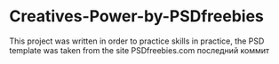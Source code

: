# Creatives-Power-by-PSDfreebies
This project was written in order to practice skills in practice, the PSD template was taken from the site PSDfreebies.com последний коммит 

